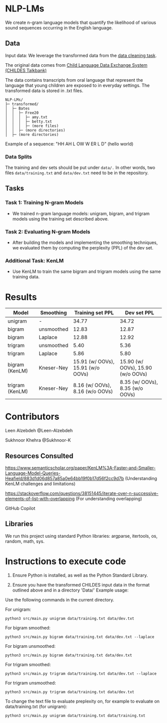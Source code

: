 # NLP-LMs
We create n-gram language models that quantify the likelihood of various sound sequences occurring in the English language. 

## Data
Input data: We leverage the transformed data from the [data cleaning task](https://github.com/Leen-Alzebdeh/NLP-Data-Cleaning-Task).

The original data comes from [Child Language Data Exchange System (CHILDES Talkbank)](https://childes.talkbank.org/)

The data contains transcripts from oral language that represent the language that young children are exposed to in everyday settings. The transformed data is stored in .txt files.

```
NLP-LMs/
├─ transformed/
│  ├─ Bates
│  │  ├─ Free20
│  │  │  ├─ amy.txt
│  │  │  ├─ betty.txt
│  │  │  ├─ (more files)
│  │  ├─ (more directories)
│  ├─ (more directories)
```

Example of a sequence: "HH AH L OW W ER L D" (hello world)

### Data Splits
The training and dev sets should be put under `data/.` In other words, two files `data/training.txt` and `data/dev.txt` need to be in the repository.

## Tasks
### Task 1: Training N-gram Models
  -  We trained n-gram language models: unigram, bigram, and trigram models using the training set described above.
### Task 2: Evaluating N-gram Models
  - After building the models and implementing the smoothing techniques, we evaluated them by computing the perplexity (PPL) of the dev set.
### Additional Task: KenLM
  - Use KenLM to train the same bigram and trigram models using the same training data.
    
# Results
| Model           | Smoothing  | Training set PPL                                            | Dev set PPL                                                 |
| --------------- | ---------- | ----------------------------------------------------------- | ----------------------------------------------------------- |
| unigram         | -          |      34.77                                      |     34.72                                       |
| bigram          | unsmoothed |            12.83                               |                      12.87                     |
| bigram          | Laplace    |        12.88                                   |  12.92                                         |
| trigram         | unsmoothed |      5.40                                      |     5.36                                      |
| trigram         | Laplace    |    5.86                                       |  5.80                                          |
| bigram (KenLM)  | Kneser-Ney | 15.91 (w/ OOVs), 15.91 (w/o OOVs) | 15.90 (w/ OOVs), 15.90 (w/o OOVs) |
| trigram (KenLM) | Kneser-Ney | 8.16 (w/ OOVs), 8.16 (w/o OOVs)     | 8.35 (w/ OOVs), 8.35 (w/o OOVs)   |
# Contributors

Leen Alzebdeh @Leen-Alzebdeh

Sukhnoor Khehra @Sukhnoor-K

## Resources Consulted

https://www.semanticscholar.org/paper/KenLM%3A-Faster-and-Smaller-Language-Model-Queries-Heafield/883d1d06d857a85a0e64bb19f0b17d56f2cc9d7b (Understanding KenLM challenges and limitations)

https://stackoverflow.com/questions/38151445/iterate-over-n-successive-elements-of-list-with-overlapping (For understanding overlapping)

GitHub Copilot

## Libraries

We run this project using standard Python libraries: argparse, itertools, os, random, math, sys.

# Instructions to execute code

1. Ensure Python is installed, as well as the Python Standard Library.

2. Ensure you have the transformed CHILDES input data in the format outlined above and in a directory 'Data/'
Example usage:

Use the following commands in the current directory.

For unigram:

`python3 src/main.py unigram data/training.txt data/dev.txt`

For bigram smoothed:

`python3 src/main.py bigram data/training.txt data/dev.txt --laplace`

For bigram unsmoothed:

`python3 src/main.py bigram data/training.txt data/dev.txt`

For trigram smoothed:

`python3 src/main.py trigram data/training.txt data/dev.txt --laplace`

For trigram unsmoothed:

`python3 src/main.py trigram data/training.txt data/dev.txt`

To change the text file to evaluate preplexity on, for example to evaluate on data/training.txt (for unigram):

`python3 src/main.py unigram data/training.txt data/training.txt`
